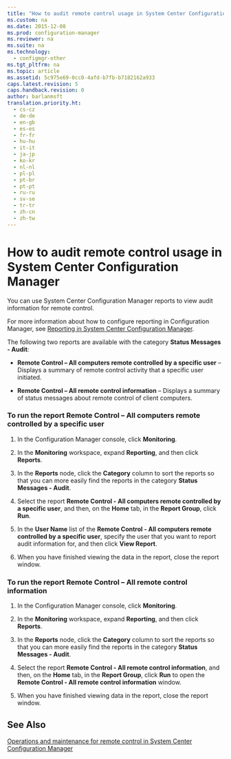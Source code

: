 ```yaml
---
title: "How to audit remote control usage in System Center Configuration Manager"
ms.custom: na
ms.date: 2015-12-08
ms.prod: configuration-manager
ms.reviewer: na
ms.suite: na
ms.technology: 
  - configmgr-other
ms.tgt_pltfrm: na
ms.topic: article
ms.assetid: 5c975e69-0cc0-4afd-b7fb-b7182162a933
caps.latest.revision: 5
caps.handback.revision: 0
author: barlanmsft
translation.priority.ht: 
  - cs-cz
  - de-de
  - en-gb
  - es-es
  - fr-fr
  - hu-hu
  - it-it
  - ja-jp
  - ko-kr
  - nl-nl
  - pl-pl
  - pt-br
  - pt-pt
  - ru-ru
  - sv-se
  - tr-tr
  - zh-cn
  - zh-tw
---
```

# How to audit remote control usage in System Center Configuration Manager
You can use System Center Configuration Manager reports to view audit information for remote control.  
  
 For more information about how to configure reporting in Configuration Manager, see [Reporting in System Center Configuration Manager](../../../../core/servers/manage/reporting.md).  
  
 The following two reports are available with the category **Status Messages - Audit**:  
  
-   **Remote Control – All computers remote controlled by a specific user** – Displays a summary of remote control activity that a specific user initiated.  
  
-   **Remote Control – All remote control information** – Displays a summary of status messages about remote control of client computers.  
  
### To run the report Remote Control – All computers remote controlled by a specific user  
  
1.  In the Configuration Manager console, click **Monitoring**.  
  
2.  In the **Monitoring** workspace, expand **Reporting**, and then click **Reports**.  
  
3.  In the **Reports** node, click the **Category** column to sort the reports so that you can more easily find the reports in the category **Status Messages - Audit**.  
  
4.  Select the report **Remote Control - All computers remote controlled by a specific user**, and then, on the **Home** tab, in the **Report Group**, click **Run**.  
  
5.  In the **User Name** list of the **Remote Control - All computers remote controlled by a specific user**, specify the user that you want to report audit information for, and then click **View Report**.  
  
6.  When you have finished viewing the data in the report, close the report window.  
  
### To run the report Remote Control – All remote control information  
  
1.  In the Configuration Manager console, click **Monitoring**.  
  
2.  In the **Monitoring** workspace, expand **Reporting**, and then click **Reports**.  
  
3.  In the **Reports** node, click the **Category** column to sort the reports so that you can more easily find the reports in the category **Status Messages - Audit**.  
  
4.  Select the report **Remote Control - All remote control information**, and then, on the **Home** tab, in the **Report Group**, click **Run** to open the **Remote Control - All remote control information** window.  
  
5.  When you have finished viewing data in the report, close the report window.  
  
## See Also  
 [Operations and maintenance for remote control in System Center Configuration Manager](../../../../core/clients/manage/remote-control/operations-and-maintenance-for-remote-control.md)